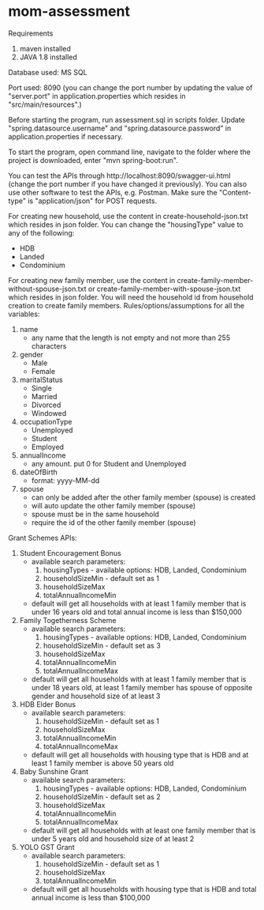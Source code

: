 # mom-assessment

Requirements
1. maven installed
2. JAVA 1.8 installed

Database used: MS SQL

Port used: 8090 (you can change the port number by updating the value of "server.port" in application.properties which resides in "src/main/resources".)

Before starting the program, run assessment.sql in scripts folder. Update "spring.datasource.username" and "spring.datasource.password" in application.properties if necessary.

To start the program, open command line, navigate to the folder where the project is downloaded, enter "mvn spring-boot:run".

You can test the APIs through http://localhost:8090/swagger-ui.html (change the port number if you have changed it previously). You can also use other software to test the APIs, e.g. Postman. Make sure the "Content-type" is "application/json" for POST requests.

For creating new household, use the content in create-household-json.txt which resides in json folder. You can change the "housingType" value to any of the following:
- HDB
- Landed
- Condominium

For creating new family member, use the content in create-family-member-without-spouse-json.txt or create-family-member-with-spouse-json.txt which resides in json folder.
You will need the household id from household creation to create family members.
Rules/options/assumptions for all the variables:
1. name
   - any name that the length is not empty and not more than 255 characters
2. gender
   - Male
   - Female
3. maritalStatus
   - Single
   - Married
   - Divorced
   - Windowed
4. occupationType
   - Unemployed
   - Student
   - Employed
5. annualIncome
   - any amount. put 0 for Student and Unemployed
6. dateOfBirth
   - format: yyyy-MM-dd
7. spouse
   - can only be added after the other family member (spouse) is created
   - will auto update the other family member (spouse)
   - spouse must be in the same household
   - require the id of the other family member (spouse)

Grant Schemes APIs:
1. Student Encouragement Bonus
   - available search parameters:
     1. housingTypes - available options: HDB, Landed, Condominium
     2. householdSizeMin - default set as 1
     3. householdSizeMax
     4. totalAnnualIncomeMin
   - default will get all households with at least 1 family member that is under 16 years old and total annual income is less than $150,000
2. Family Togetherness Scheme
   - available search parameters:
     1. housingTypes - available options: HDB, Landed, Condominium
     2. householdSizeMin - default set as 3
     3. householdSizeMax
     4. totalAnnualIncomeMin
     5. totalAnnualIncomeMax
   - default will get all households with at least 1 family member that is under 18 years old, at least 1 family member has spouse of opposite gender and household size of at least 3
3. HDB Elder Bonus
   - available search parameters:
     1. householdSizeMin - default set as 1
     2. householdSizeMax
     3. totalAnnualIncomeMin
     4. totalAnnualIncomeMax
   - default will get all households with housing type that is HDB and at least 1 family member is above 50 years old
4. Baby Sunshine Grant
   - available search parameters:
     1. housingTypes - available options: HDB, Landed, Condominium
     2. householdSizeMin - default set as 2
     3. householdSizeMax
     4. totalAnnualIncomeMin
     5. totalAnnualIncomeMax
   - default will get all households with at least one family member that is under 5 years old and household size of at least 2
5. YOLO GST Grant
   - available search parameters:
     1. householdSizeMin - default set as 1
     2. householdSizeMax
     3. totalAnnualIncomeMin
   - default will get all households with housing type that is HDB and total annual income is less than $100,000
